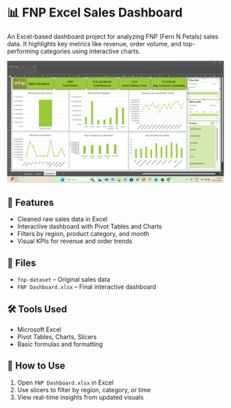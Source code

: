 # 📊 FNP Excel Sales Dashboard

An Excel-based dashboard project for analyzing FNP (Fern N Petals) sales data. It highlights key metrics like revenue, order volume, and top-performing categories using interactive charts.

![Dashboard Screenshot](https://github.com/DeepikaGupta29/FNP-Excel/blob/main/FNP%20Sales%20Analysis%20Dashboard.png)

## 🔹 Features

- Cleaned raw sales data in Excel
- Interactive dashboard with Pivot Tables and Charts
- Filters by region, product category, and month
- Visual KPIs for revenue and order trends

## 📁 Files

- `fnp-dataset` – Original sales data  
- `FNP Dashboard.xlsx` – Final interactive dashboard  

## 🛠 Tools Used

- Microsoft Excel  
- Pivot Tables, Charts, Slicers  
- Basic formulas and formatting

## 🚀 How to Use

1. Open `FNP Dashboard.xlsx` in Excel  
2. Use slicers to filter by region, category, or time  
3. View real-time insights from updated visuals
